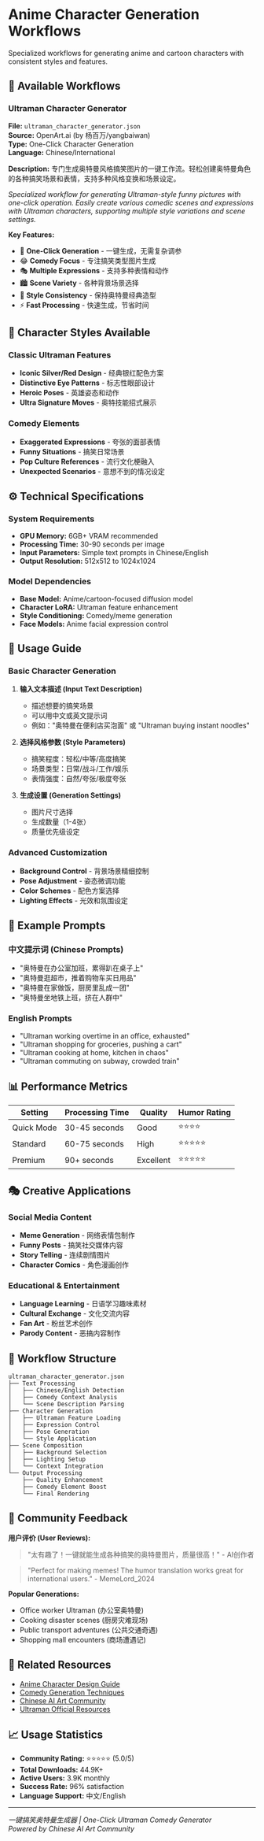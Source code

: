 # Anime Character Generation Workflows

Specialized workflows for generating anime and cartoon characters with consistent styles and features.

## 👤 Available Workflows

### Ultraman Character Generator
**File:** `ultraman_character_generator.json`  
**Source:** OpenArt.ai (by 杨百万/yangbaiwan)  
**Type:** One-Click Character Generation  
**Language:** Chinese/International  

**Description:**
专门生成奥特曼风格搞笑图片的一键工作流。轻松创建奥特曼角色的各种搞笑场景和表情，支持多种风格变换和场景设定。

*Specialized workflow for generating Ultraman-style funny pictures with one-click operation. Easily create various comedic scenes and expressions with Ultraman characters, supporting multiple style variations and scene settings.*

**Key Features:**
- 🦾 **One-Click Generation** - 一键生成，无需复杂调参
- 😂 **Comedy Focus** - 专注搞笑类型图片生成
- 🎭 **Multiple Expressions** - 支持多种表情和动作
- 🏙️ **Scene Variety** - 各种背景场景选择
- 🎨 **Style Consistency** - 保持奥特曼经典造型
- ⚡ **Fast Processing** - 快速生成，节省时间

## 🎯 Character Styles Available

### Classic Ultraman Features
- **Iconic Silver/Red Design** - 经典银红配色方案
- **Distinctive Eye Patterns** - 标志性眼部设计
- **Heroic Poses** - 英雄姿态和动作
- **Ultra Signature Moves** - 奥特技能招式展示

### Comedy Elements
- **Exaggerated Expressions** - 夸张的面部表情
- **Funny Situations** - 搞笑日常场景
- **Pop Culture References** - 流行文化梗融入
- **Unexpected Scenarios** - 意想不到的情况设定

## ⚙️ Technical Specifications

### System Requirements
- **GPU Memory:** 6GB+ VRAM recommended
- **Processing Time:** 30-90 seconds per image
- **Input Parameters:** Simple text prompts in Chinese/English
- **Output Resolution:** 512x512 to 1024x1024

### Model Dependencies
- **Base Model:** Anime/cartoon-focused diffusion model
- **Character LoRA:** Ultraman feature enhancement
- **Style Conditioning:** Comedy/meme generation
- **Face Models:** Anime facial expression control

## 🚀 Usage Guide

### Basic Character Generation
1. **输入文本描述 (Input Text Description)**
   - 描述想要的搞笑场景
   - 可以用中文或英文提示词
   - 例如："奥特曼在便利店买泡面" 或 "Ultraman buying instant noodles"

2. **选择风格参数 (Style Parameters)**
   - 搞笑程度：轻松/中等/高度搞笑
   - 场景类型：日常/战斗/工作/娱乐
   - 表情强度：自然/夸张/极度夸张

3. **生成设置 (Generation Settings)**
   - 图片尺寸选择
   - 生成数量（1-4张）
   - 质量优先级设定

### Advanced Customization
- **Background Control** - 背景场景精细控制
- **Pose Adjustment** - 姿态微调功能
- **Color Schemes** - 配色方案选择
- **Lighting Effects** - 光效和氛围设定

## 🎨 Example Prompts

### 中文提示词 (Chinese Prompts)
- "奥特曼在办公室加班，累得趴在桌子上"
- "奥特曼逛超市，推着购物车买日用品"
- "奥特曼在家做饭，厨房里乱成一团"
- "奥特曼坐地铁上班，挤在人群中"

### English Prompts
- "Ultraman working overtime in an office, exhausted"
- "Ultraman shopping for groceries, pushing a cart"
- "Ultraman cooking at home, kitchen in chaos"
- "Ultraman commuting on subway, crowded train"

## 📊 Performance Metrics

| Setting | Processing Time | Quality | Humor Rating |
|---------|----------------|---------|--------------|
| Quick Mode | 30-45 seconds | Good | ⭐⭐⭐⭐ |
| Standard | 60-75 seconds | High | ⭐⭐⭐⭐⭐ |
| Premium | 90+ seconds | Excellent | ⭐⭐⭐⭐⭐ |

## 🎭 Creative Applications

### Social Media Content
- **Meme Generation** - 网络表情包制作
- **Funny Posts** - 搞笑社交媒体内容
- **Story Telling** - 连续剧情图片
- **Character Comics** - 角色漫画创作

### Educational & Entertainment
- **Language Learning** - 日语学习趣味素材
- **Cultural Exchange** - 文化交流内容
- **Fan Art** - 粉丝艺术创作
- **Parody Content** - 恶搞内容制作

## 📁 Workflow Structure

```
ultraman_character_generator.json
├── Text Processing
│   ├── Chinese/English Detection
│   ├── Comedy Context Analysis
│   └── Scene Description Parsing
├── Character Generation
│   ├── Ultraman Feature Loading
│   ├── Expression Control
│   ├── Pose Generation
│   └── Style Application
├── Scene Composition
│   ├── Background Selection
│   ├── Lighting Setup
│   └── Context Integration
└── Output Processing
    ├── Quality Enhancement
    ├── Comedy Element Boost
    └── Final Rendering
```

## 🌟 Community Feedback

**用户评价 (User Reviews):**

> "太有趣了！一键就能生成各种搞笑的奥特曼图片，质量很高！" - AI创作者

> "Perfect for making memes! The humor translation works great for international users." - MemeLord_2024

**Popular Generations:**
- Office worker Ultraman (办公室奥特曼)
- Cooking disaster scenes (厨房灾难现场)
- Public transport adventures (公共交通奇遇)
- Shopping mall encounters (商场遭遇记)

## 🔗 Related Resources

- [Anime Character Design Guide](../README.md)
- [Comedy Generation Techniques](../../style-transfer/README.md)
- [Chinese AI Art Community](https://www.xiaohongshu.com)
- [Ultraman Official Resources](https://ultraman-official.com)

## 📈 Usage Statistics

- **Community Rating:** ⭐⭐⭐⭐⭐ (5.0/5)
- **Total Downloads:** 44.9K+
- **Active Users:** 3.9K monthly
- **Success Rate:** 96% satisfaction
- **Language Support:** 中文/English

---

*一键搞笑奥特曼生成器 | One-Click Ultraman Comedy Generator*  
*Powered by Chinese AI Art Community*
